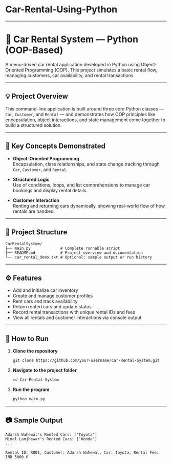 # Car-Rental-Using-Python
---

# 🚗 Car Rental System — Python (OOP-Based)

A menu-driven car rental application developed in Python using Object-Oriented Programming (OOP). This project simulates a basic rental flow, managing customers, car availability, and rental transactions.

---

## 💡 Project Overview

This command-line application is built around three core Python classes — `Car`, `Customer`, and `Rental` — and demonstrates how OOP principles like encapsulation, object interactions, and state management come together to build a structured solution.

---

## 🧠 Key Concepts Demonstrated

- **Object-Oriented Programming**  
  Encapsulation, class relationships, and state change tracking through `Car`, `Customer`, and `Rental`.

- **Structured Logic**  
  Use of conditions, loops, and list comprehensions to manage car bookings and display rental details.

- **Customer Interaction**  
  Renting and returning cars dynamically, showing real-world flow of how rentals are handled.

---

## 📁 Project Structure

```
CarRentalSystem/
├── main.py             # Complete runnable script
├── README.md           # Project overview and documentation
└── car_rental_demo.txt # Optional: sample output or run history
```

---

## ⚙️ Features

- Add and initialize car inventory
- Create and manage customer profiles
- Rent cars and track availability
- Return rented cars and update status
- Record rental transactions with unique rental IDs and fees
- View all rentals and customer interactions via console output

---

## 🚀 How to Run

1. **Clone the repository**  
   ```bash
   git clone https://github.com/your-username/Car-Rental-System.git
   ```

2. **Navigate to the project folder**  
   ```bash
   cd Car-Rental-System
   ```

3. **Run the program**  
   ```bash
   python main.py
   ```

---

## 📷 Sample Output

```plaintext
Adarsh Wahewal's Rented Cars: ['Toyota']
Minal Lanjhewar's Rented Cars: ['Honda']
...

Rental ID: R001, Customer: Adarsh Wahewal, Car: Toyota, Rental Fee: INR 5000.0


